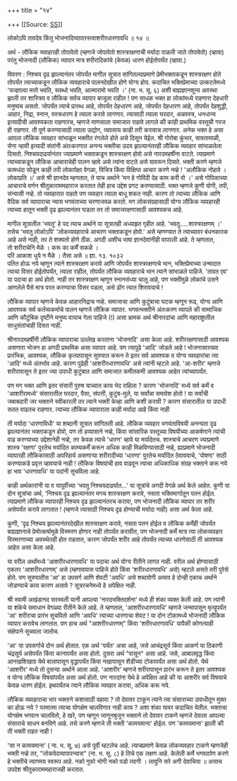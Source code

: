 +++
title = "१४"

+++
[[Source: [SS](https://satsangdhara.net/nbs/nbs-14.htm)]]

लोकोऽपि तावदेव किंतु भोजनादिव्यापारस्त्वाशरीरधारणावधि ॥ १४ ॥  
  
अर्थ - लौकिक व्यवहारही तोपावेतो (म्हणजे जोपावेतो शास्त्ररक्षणाची मर्यादा पाळली जाते तोपावेतो) (व्हावा) परंतु भोजनादी (लौकिक) व्यापार मात्र शरीरादिकांचे (केवळ) धारण होईतोपर्यंत (व्हावा.)  
  
विवरण : निश्चय दृढ झाल्यानंतर जोपर्यंत मागील सूत्रात सांगितल्याप्रमाणे प्रेमीभक्ताकडून शास्त्ररक्षण होते तोपर्यंत त्याच्याकडून लौकिक व्यवहाराचे पालनदेखील होणे योग्य होय. कदाचित भक्तिप्रेमाच्या उत्कटतेमध्ये 'यज्ज्ञात्वा मत्तो भवति, स्तब्धो भवति, आत्मारामो भवति ।' (ना. भ. सू. ६) अशी बाह्यज्ञानशून्य अवस्था झाली तर शास्त्रिय व लौकिक सर्वच व्यापार बाजूला राहील ! पण साधक भक्त हा लोकांमध्ये राहणारा देहधारी मनुष्यच असतो. जोपर्यंत त्याचे प्रारब्ध आहे, तोपर्यंत देहधारण आहे, जोपर्यंत देहधारण आहे, तोपर्यंत देहशुद्धी, आहार, निद्रा, स्नान, वस्त्रधारण हे त्याला करावे लागणार. त्यासाठी त्याला घरदार, अन्नवस्त्र, धनधान्य इत्यादीची आवश्यकता राहणारच, म्हणजे माणसाला समाजात राहावे लागले की कांही प्राथमिक वस्तूची गरज ही राहणार. ती पूर्ण करण्यासाठी त्याला उद्योग, व्यवसाय काही तरी करावाच लागणार. अनेक भक्त हे असा आपला लौकिक व्यवहार सांभाळून भक्तीत रंगलेले होते असे दिसून येईल. श्री गोरोबा कुंभार, सावतामाळी, सेना न्हावी इत्यादी संतांनी अंतःकरणात अनन्य भक्तीचा उदय झाल्यानंतरही लौकिक व्यवहार सांभाळलेला दिसतो. निश्चयदाढर्यानंतर ज्याप्रमाणे भक्ताकडून शास्त्ररक्षण होवो असे नारदमहर्षीना वाटते. त्याप्रमाणे त्याच्याकडून लौकिक आचाराचेही पालन व्हावे असे त्यांना वाटते असे यावरून दिसते. भक्ती करणे म्हणजे कामधंदा सोडून काही तरी लोकापेक्षा वेगळा, विचित्र किंवा विक्षिप्त आचार करणे नव्हे ! 'अलौकिक नोहावे । लोकाप्रति ॥' असे श्री ज्ञानदेव म्हणतात, ते याच अर्थाने 'मन हे गोविंदी देह काम करी वो ।' असे गोपिकाच्या आचाराचे वर्णन श्रीतुकाराममहाराज करतात तेही हाच उद्देश प्रगट करण्यासाठी. भक्त म्हणजे कुणी योगी, तपी, संन्यासी नव्हे. तो व्यवहारात राहतो पण व्यवहार त्याला बाधू शकत नाही. कारण तो त्याच्या लौकिक आणि वैदिक सर्व व्यापाराचा न्यास भगवंताच्या चरणाजवळ करतो. मग लोकसंग्रहासाठी योग्य लौकिक व्यवहारही त्याच्या हातून भक्ती दृढ झाल्यानंतर घडला तर तो समाजरक्षणासाठी आवश्यकच आहे.  
  
मागील सूत्रातील 'भवतु' हे पद त्याच अर्थाने या सूत्रातही अध्याहृत गृहीत आहे. 'भवतु.....शास्त्ररक्षणम् ।' तसेच 'भवतु लोकोऽपि' 'लोकव्यवहाराचे आचरण भक्ताकडून होवो.' असे म्हणण्यात ते त्याच्यावर बंधनकारक आहे असे नाही, तर ते शक्यतो होणे ठीक. अगदी अशीच भाषा ज्ञानदेवांनीही वापरली आहे. ते म्हणतात,  
तो शरीराचेनि मेळे । करू का कर्में सकळें ।  
परि आकाश धुये न मैळे । तैसा असे ॥ ज्ञा. १३. १०३२  
पतित होऊ नये म्हणून त्याने शास्त्ररक्षण करावे आणि जोपर्यंत शास्त्ररक्षणाचे भान, भक्तिप्रेमाच्या उन्मादात त्याचा विसर होईतोपर्यंत, त्याला राहील, तोपर्यंत लौकिक व्यवहाराचे भान त्याने सांभाळले पाहिजे. 'तावत एव' या पदाचा हा अर्थ होतो. नाही तर शास्त्ररक्षण म्हणून स्नानसंध्या चालू आहे, पण भक्तीमुळे लोकांचे उसने आणलेले पैसे मात्र परत करण्याचा विसर पडला, असे ढोंग त्यात शिरावयाचे !  
  
लौकिक व्यापार म्हणजे केवळ आहारनिद्राच नव्हे. समाजाचा आणि कुटुंबाचा घटक म्हणून रूढ, योग्य आणि आवश्यक सर्व कर्तव्यकर्माचे पालन म्हणजे लौकिक व्यापार. भगवत्भक्तीने अंतःकरण व्यापले की सामाजिक आणि कौटुंबिक दृष्टीने मनुष्य वायाच गेला पाहिजे (!) असा भ्रामक अर्थ श्रीनारदांचा आणि महाराष्ट्रातील साधुसंतांचाही दिसत नाही.  
  
श्रीनारदमहर्षींनी लौकिक व्यापाराचा उल्लेख करताना 'भोजनादि' असा केला आहे. शरीररक्षणासाठी आवश्यक असणारा भोजन हा अगदी प्राथमिक असा व्यापार आहे. पण त्यापुढे 'आदि' जोडले आहे ! भोजनासारख्या प्रारंभिक, आवश्यक, लौकिक कृत्यापासून सुरुवात करून ते इतर सर्व आवश्यक व योग्य व्यवहारांचा त्या 'आदि' मध्ये अंतर्भाव आहे. कारण पुढेही 'आशरीरधारणावधि' असे त्यांनी म्हटले आहे. 'आ-शरीर' म्हणजे शरीरापासून ते इतर ज्या उपाधी कुटुंबात आणि समाजात कमीतकमी आवश्यक आहेत त्यांच्यापर्यंत.  
  
पण मग भक्त आणि इतर संसारी पुरुष याच्यात काय भेद राहिला ? कारण 'भोजनादि' मध्ये सर्व कर्मे व 'आशरीरामध्ये' संसारातील घरदार, पैसा, संपत्ती, कुटुंब-मुले, या सर्वांचा समावेश होतो ! या सर्वांची जबाबदारी जर भक्ताने स्वीकारली तर त्याने भक्ती केव्हा आणि कशी करावी ? कारण संसारातील या उपाधी सतत वाढतच राहणार. त्याच्या लौकिक व्यापाराला काही मर्यादा आहे किंवा नाही  
  
ती मर्यादा 'धारणाविधी' या शब्दानी सूत्रात सांगितली आहे. लौकिक व्यवहार भगवंताविषयी अनन्यता दृढ झाल्यानंतर भक्ताकडून होवो, पण तो हव्यासाने नव्हे, किंवा सांसारिक वस्तूच्या विषयीच्या आकर्षणाने त्यांची वाढ करण्याच्या उद्देशानेही नव्हे, तर केवळ त्याचे 'धारण' व्हावे या मर्यादेतच. शास्त्राचे आचरण ज्याप्रमाणे शास्त्र 'रक्षणा' पुरतेच मर्यादित काम्यकर्में करून अधिक काही मिळविण्यासाठी नव्हे, ह्याप्रमाणे भोजनादी व्यापारही लौकिकासाठी अपरिहार्य असणार्‍या शरीरादीच्या 'धारणा' पुरतेच मर्यादित ठेवावयाचे, 'पोषणा' साठी करण्याकडे प्रवृत्त व्हावयाचे नाही ! लौकिक विषयांची हाव वाढवून त्याचा अधिकाधिक संग्रह भक्ताने करू नये हा भाव 'धारणावधि' या पदांनी सुचविला आहे.  
  
काही अर्थकारांनी या व यापूर्वीच्या 'भवतु निश्चयदार्ढ्यात...' या सूत्रांचे अगदी वेगळे अर्थ केले आहेत. कुणी या दोन सूत्रांचा अर्थ, 'निश्चय दृढ झाल्यानंतर मगच शास्त्ररक्षण करावे, नसता भक्तिमार्गातून पतन होईल. त्याप्रमाणे लौकिक व्यापारही निश्चय दृढ झाल्यानंतरच करावा, पण भोजनादी लौकिक व्यापार तर शरीर असेपर्यंत करावे लागतात ! (म्हणजे त्यासाठी निश्चय दृढ होण्याची मर्यादा नाही) असा अर्थ केला आहे.  
  
कुणी, 'दृढ निश्चय झाल्यानंतरदेखील शास्त्ररक्षण करावे, नसता पतन होईल व लौकिक कर्मेही जोपर्यंत बाह्यज्ञानाचे प्रेमोत्कर्षामुळे विस्मरण होणार नाही तोपर्यंत करावीत, पण भोजनादी कर्मे मात्र त्या लोकव्यवहार विस्मरणाच्या अवस्थेतही होत राहतात, कारण जोपर्यंत शरीर आहे तोपर्यंत त्याच्या धारणेसाठी ती आवश्यक आहेत असा केला आहे.  
  
या वरील अर्थांमध्ये 'आशरीरधारणावधि' या पदाचा अर्थ योग्य रीतीने लागत नाही. वरील अर्थ होण्यासाठी एकतर 'आशरीरधारणम्' असे (म्हणावयास पाहिजे होते किंवा 'शरीरधारणावधि' असे) म्हटले असते तरी पुरेसे होते. पण सुरुवातीस 'आ' हा उपसर्ग आणि शेवटी 'अवधि' असे शब्दयोगी अव्यय हे दोन्ही एकाच अर्थाने जोडण्याचे काय कारण असावे ? सूत्ररचनेमध्ये हे अपेक्षित नाही.  
  
श्री स्वामी अखंडानद सरस्वती यानी आपल्या 'नारदभक्तिदर्शना' मध्ये ही शंका व्यक्त केली आहे. पण त्यांनी या शंकेचे समाधान वेगळ्या रीतीने केले आहे. ते म्हणतात, 'आशरीरधारणावधि' म्हणजे जन्मापासून मृत्यूपर्यंत 'आ' शरीराचा प्रारंभ सुचवितो आणि 'अवधि' त्याच्या धारणाचा शेवट ! या दोन टोकामध्ये भोजनादी लौकिक व्यापार करावेच लागतात. पण हाच अर्थ "आशरीरधारणम्" किंवा 'शरीरधारणावधि' यापैकी कोणत्याही संक्षेपाने सुचवला जातोच.  
  
'आ' या उपसर्गाचे दोन अर्थ होतात. एक अर्थ 'पर्यंत' असा आहे, जसे आचंद्रसूर्य किंवा आकर्ण या ठिकाणी चंद्रसूर्य असेपर्यंत किंवा कानापर्यंत असा होतो. दुसरा अर्थ "पासून" असा आहे. जसे, आबालवृद्ध किंवा आनखशिखाग्र येथे बालापासून वृद्धापर्यंत किंवा नखापासून शेंडीच्या टोकापर्यंत असा अर्थ होतो. येथे 'आशरीर' मध्ये तो दुसर्‍या अर्थाने आला आहे. 'आशरीर' म्हणजे शरीरापासून प्रारंभ करून ते इतर आवश्यक व योग्य लौकिक विषयांपर्यंत असा अर्थ होतो. पण नारदांना येथे हे अपेक्षित आहे की या आशरीर सर्व विषयाचे केवळ धारण होईल. इथपर्यंतच त्याने लौकिक व्यवहार करावा, अधिक करू नये.  
  
लौकिक व्यवहाराचा भार भक्ताने कशासाठी वहावा ? तो देवावर टाकून त्याने त्या संसाराच्या उपाधीतून मुक्त का होऊ नये ? परमात्मा त्याचा योगक्षेम चालविणार नाही काय ? अशा शंका यावर कदाचित येतील. भक्ताचा योगक्षेम भगवान चालवितो, हे खरे, पण म्हणून जाणूनबुजून भक्ताने तो देवावर टाकणे म्हणजे देवाला आपल्या संसाराचे साधन बनविणे आहे. तसे करणे म्हणजे ती भक्ती 'कामयमाना' होईल. पण 'कामयमाना' झाली की ती भक्ती राहत नाही !  
  
'सा न कामयमाना' ( ना. भ. सू. ७) असे पूर्वी म्हटलेच आहे. त्याचप्रमाणे केवळ लोकव्यवहार टाकणे म्हणजेही भक्ती नव्हे तर, "लोकवेदव्यापारन्यास" (ना. भ. सू. ८) हे तिचे एक लक्षण आहे. केलेली कर्मे भगवदर्पण करणे हे भक्तीचे त्यागमय स्वरूप आहे. नको गुफो भोगी नको पडो त्यागी । लावुनि सरे अगी देवाचिया ॥ असाच उपदेश श्रीतुकाराममहाराजही करतात.  
